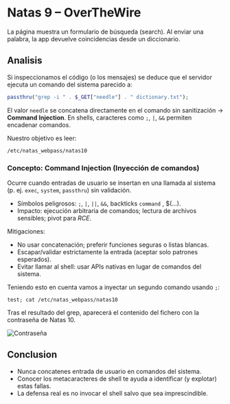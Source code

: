 # Natas 9 – OverTheWire

La página muestra un formulario de búsqueda (search). Al enviar una palabra, la app devuelve coincidencias desde un diccionario.

## Analisis

Si inspeccionamos el código (o los mensajes) se deduce que el servidor ejecuta un comando del sistema parecido a:

```php
passthru("grep -i " . $_GET["needle"] . " dictionary.txt");
```

El valor `needle` se concatena directamente en el comando sin sanitización → **Command Injection**.
En shells, caracteres como `;`, `|`, `&&` permiten encadenar comandos.

Nuestro objetivo es leer:

`/etc/natas_webpass/natas10`

### Concepto: Command Injection (Inyección de comandos)

Ocurre cuando entradas de usuario se insertan en una llamada al sistema (p. ej. `exec`, `system`, `passthru`) sin validación.

- Símbolos peligrosos: `;`, `|`, `||`, `&&`, backticks ``command`` , $(...).
- Impacto: ejecución arbitraria de comandos; lectura de archivos sensibles; pivot para *RCE*.

Mitigaciones:

- No usar concatenación; preferir funciones seguras o listas blancas.
- Escapar/validar estrictamente la entrada (aceptar solo patrones esperados).
- Evitar llamar al shell: usar APIs nativas en lugar de comandos del sistema.

Teniendo esto en cuenta vamos a inyectar un segundo comando usando `;`:

```url
test; cat /etc/natas_webpass/natas10
```

Tras el resultado del grep, aparecerá el contenido del fichero con la contraseña de Natas 10.

![Contraseña](Assets/Natas9/Contraseña.png)

## Conclusion

- Nunca concatenes entrada de usuario en comandos del sistema.
- Conocer los metacaracteres de shell te ayuda a identificar (y explotar) estas fallas.
- La defensa real es no invocar el shell salvo que sea imprescindible.
